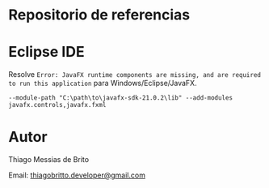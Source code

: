 # Repositorio de referencias


# Eclipse IDE

Resolve `Error: JavaFX runtime components are missing, and are required to run this application` para Windows/Eclipse/JavaFX.

```bach
--module-path "C:\path\to\javafx-sdk-21.0.2\lib" --add-modules javafx.controls,javafx.fxml
```

# Autor

Thiago Messias de Brito

Email: [thiagobritto.developer@gmail.com](mailto:thiagobritto.developer@gmail.com)
